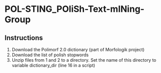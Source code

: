 # POL-STING_POliSh-Text-mINing-Group

## Instructions
1. Download the Polimorf 2.0 dictionary (part of Morfologik project)
2. Download the list of polish stopwords
3. Unzip files from 1 and 2 to a directory. Set the name of this directory to variable dictionary_dir (line 16 in a script)

